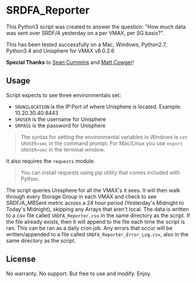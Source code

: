 # SRDFA_Reporter

This Python3 script was created to answer the question: "How much data was sent over SRDF/A yesterday on a per VMAX, per SG basis?".

This has been tested successfully on a Mac, Windows, Python2.7, Python3.4 and Unisphere for VMAX v8.0.2.6

**Special Thanks** to [Sean Cummins](https://github.com/seancummins) and [Matt Cowger](https://github.com/mcowger)!

## Usage

Script expects to see three environmentals set:
- `SRUNILOCATION` is the IP:Port of where Unisphere is located. Example: 10.20.30.40:8443
- `SRUSER` is the username for Unisphere
- `SRPASS` is the password for Unisphere

> The syntax for setting the environmental variables in Windows is `set SRUSER=smc` in the command prompt. For Mac/Linux you use `export SRUSER=smc` in the terminal window.

It also requires the `requests` module.

> You can install requests using pip utility that comes included with Python. 

The script queries Unisphere for all the VMAX's it sees. It will then walk through every Storage Group in each VMAX and check to see SRDF/A_MBSent metric across a 24 hour period (Yesterday's Midnight to Today's Midnight), skipping any Arrays that aren't local. The data is written to a csv file called `SRDFA_Reporter.csv` in the same directory as the script. If the file already exists, then it will append to the file each time the script is ran. This can be ran as a daily cron job. Any errors that occur will be written/appended to a file called `SRDFA_Reporter_Error_Log.csv`, also in the same directory as the script.

## License
No warranty. No support. But free to use and modify. Enjoy.

